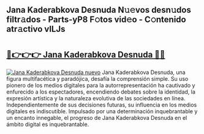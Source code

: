 ## Jana Kaderabkova Desnuda N𝚞𝚎vos desn𝚞dos filtr𝚊dos - Parts-yP8 F𝚘tos vid𝚎o - C𝚘ntenido atr𝚊ctivo vILJs

# <h2><a href="http://mb8bia.tromn.icu/?c=Jana+Kaderabkova+Desnuda">🔗👉👉👉 Jana Kaderabkova Desnuda 🔗🔗</a></h2>

[![Jana Kaderabkova Desnuda nuevo](https://i.imgur.com/pEAQMta.gif)](http://mb8bia.tromn.icu/?c=Jana+Kaderabkova+Desnuda)
Jana Kaderabkova Desnuda, una figura multifacética y paradójica, desafía la comprensión simple. Su uso pionero de los medios digitales para la autorrepresentación ha cautivado y enfurecido a los espectadores, encendiendo debates sobre la identidad, la expresión artística y la naturaleza evolutiva de las sociedades en línea. Independientemente de sus decisiones futuras, su influencia en los medios digitales es indiscutible. Impulsado por una determinación inquebrantable y un encanto innegable, el progreso de Jana Kaderabkova Desnuda en el ámbito digital es inquebrantable.
